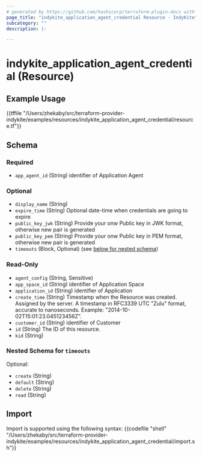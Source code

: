 ```yaml
---
# generated by https://github.com/hashicorp/terraform-plugin-docs with custom templates
page_title: "indykite_application_agent_credential Resource - IndyKite"
subcategory: ""
description: |-

---
```


# indykite_application_agent_credential (Resource)



## Example Usage

{{tffile "/Users/zhekaby/src/terraform-provider-indykite/examples/resources/indykite_application_agent_credential/resource.tf"}}

<!-- schema generated by tfplugindocs -->
## Schema

### Required

- `app_agent_id` (String) identifier of Application Agent

### Optional

- `display_name` (String)
- `expire_time` (String) Optional date-time when credentials are going to expire
- `public_key_jwk` (String) Provide your onw Public key in JWK format, otherwise new pair is generated
- `public_key_pem` (String) Provide your onw Public key in PEM format, otherwise new pair is generated
- `timeouts` (Block, Optional) (see [below for nested schema](#nestedblock--timeouts))

### Read-Only

- `agent_config` (String, Sensitive)
- `app_space_id` (String) identifier of Application Space
- `application_id` (String) identifier of Application
- `create_time` (String) Timestamp when the Resource was created. Assigned by the server. A timestamp in RFC3339 UTC "Zulu" format, accurate to nanoseconds. Example: "2014-10-02T15:01:23.045123456Z".
- `customer_id` (String) identifier of Customer
- `id` (String) The ID of this resource.
- `kid` (String)

<a id="nestedblock--timeouts"></a>
### Nested Schema for `timeouts`

Optional:

- `create` (String)
- `default` (String)
- `delete` (String)
- `read` (String)

## Import

Import is supported using the following syntax:
{{codefile "shell" "/Users/zhekaby/src/terraform-provider-indykite/examples/resources/indykite_application_agent_credential/import.sh"}}
